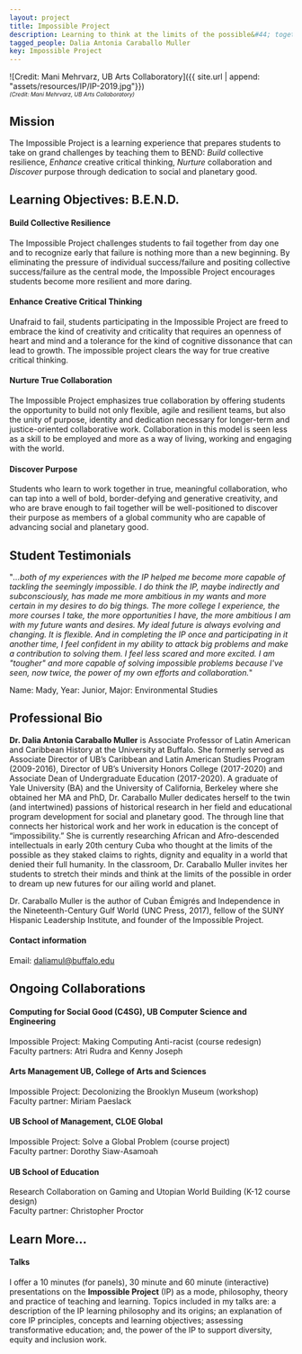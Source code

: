 ```yaml
---
layout: project
title: Impossible Project
description: Learning to think at the limits of the possible&#44; together&#46;
tagged_people: Dalia Antonia Caraballo Muller
key: Impossible Project
---
```


![Credit: Mani Mehrvarz, UB Arts Collaboratory]({{ site.url | append: "assets/resources/IP/IP-2019.jpg"}})<br>
<font size="-2">_(Credit: Mani Mehrvarz, UB Arts Collaboratory)_</font>
## Mission 

The Impossible Project is a learning experience that prepares students to take on grand challenges by teaching them to BEND: _Build_ collective resilience, _Enhance_ creative critical thinking, _Nurture_ collaboration and _Discover_ purpose through dedication to social and planetary good. 

## Learning Objectives: B.E.N.D.

#### Build Collective Resilience 

The Impossible Project challenges students to fail together from day one and to recognize early that failure is nothing more than a new beginning. By eliminating the pressure of individual success/failure and positing collective success/failure as the central mode, the Impossible Project encourages students become more resilient and more daring. 

#### Enhance Creative Critical Thinking 

Unafraid to fail, students participating in the Impossible Project are freed to embrace the kind of creativity and criticality that requires an openness of heart and mind and a tolerance for the kind of cognitive dissonance that can lead to growth. The impossible project clears the way for true creative critical thinking.

#### Nurture True Collaboration 

The Impossible Project emphasizes true collaboration by offering students the opportunity to build not only flexible, agile and resilient teams, but also the unity of purpose, identity and dedication necessary for longer-term and justice-oriented collaborative work. Collaboration in this model is seen less as a skill to be employed and more as a way of living, working and engaging with the world. 

#### Discover Purpose 

Students who learn to work together in true, meaningful collaboration, who can tap into a well of bold, border-defying and generative creativity, and who are brave enough to fail together will be well-positioned to discover their purpose as members of a global community who are capable of advancing social and planetary good. 

## Student Testimonials

"_…both of my experiences with the IP helped me become more capable of tackling the seemingly impossible. I do think the IP, maybe indirectly and subconsciously, has made me more ambitious in my wants and more certain in my desires to do big things. The more college I experience, the more courses I take, the more opportunities I have, the more ambitious I am with my future wants and desires. My ideal future is always evolving and changing. It is flexible. And in completing the IP once and participating in it another time, I feel confident in my ability to attack big problems and make a contribution to solving them. I feel less scared and more excited. I am "tougher" and more capable of solving impossible problems because I've seen, now twice, the power of my own efforts and collaboration._"

Name: Mady, Year: Junior, Major: Environmental Studies

## Professional Bio

**Dr. Dalia Antonia Caraballo Muller** is Associate Professor of Latin American and Caribbean History at the University at Buffalo. She formerly served as Associate Director of UB’s Caribbean and Latin American Studies Program (2009-2016), Director of UB’s University Honors College (2017-2020) and Associate Dean of Undergraduate Education (2017-2020). A graduate of Yale University (BA) and the University of California, Berkeley where she obtained her MA and PhD, Dr. Caraballo Muller dedicates herself to the twin (and intertwined) passions of historical research in her field and educational program development for social and planetary good. The through line that connects her historical work and her work in education is the concept of “impossibility.” She is currently researching African and Afro-descended intellectuals in early 20th century Cuba who thought at the limits of the possible as they staked claims to rights, dignity and equality in a world that denied their full humanity. In the classroom, Dr. Caraballo Muller invites her students to stretch their minds and think at the limits of the possible in order to dream up new futures for our ailing world and planet. 
 
Dr. Caraballo Muller is the author of Cuban Émigrés and Independence in the Nineteenth-Century Gulf World (UNC Press, 2017),  fellow of the SUNY Hispanic Leadership Institute, and founder of the Impossible Project. 

#### Contact information

Email: daliamul@buffalo.edu 

## Ongoing Collaborations

#### Computing for Social Good (C4SG), UB Computer Science and Engineering

Impossible Project: Making Computing Anti-racist (course redesign) <br>
Faculty partners: Atri Rudra and Kenny Joseph

#### Arts Management UB, College of Arts and Sciences

Impossible Project: Decolonizing the Brooklyn Museum (workshop)<br>
Faculty partner: Miriam Paeslack

#### UB School of Management, CLOE Global 

Impossible Project: Solve a Global Problem  (course project) <br>
Faculty partner: Dorothy Siaw-Asamoah

#### UB School of Education

Research Collaboration on Gaming and Utopian World Building (K-12 course design) <br>
Faculty partner: Christopher Proctor


## Learn More...

#### Talks

I offer a 10 minutes (for panels), 30 minute and 60 minute (interactive) presentations on the **Impossible Project** (IP) as a mode, philosophy, theory and practice of teaching and learning. Topics included in my talks are: a description of the IP learning philosophy and its origins; an explanation of core IP principles, concepts and learning objectives; assessing transformative education; and, the power of the IP to support diversity, equity and inclusion work.  
